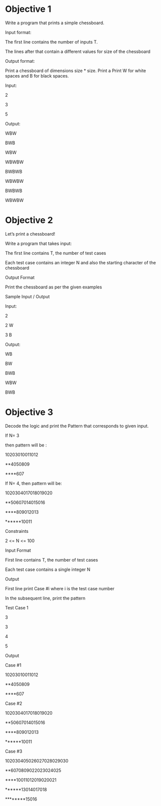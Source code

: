 # Objective 1

Write a program that prints a simple chessboard.

 

Input format:

 

The first line contains the number of inputs T.

The lines after that contain a different values for size of the chessboard

 

Output format:

 

Print a chessboard of dimensions size * size. Print a Print W for white spaces and B for black spaces.

 

Input:

 

2

3

5

 

Output:

 

WBW

BWB

WBW

WBWBW

BWBWB

WBWBW

BWBWB

WBWBW

# Objective 2

Let’s print a chessboard!

 

Write a program that takes input:

 

The first line contains T, the number of test cases

Each test case contains an integer N and also the starting character of the chessboard

 

Output Format

 

Print the chessboard as per the given examples

 

Sample Input / Output

 

Input:

 

2

2 W

3 B

 

Output:

 

WB

BW

BWB

WBW

BWB

# Objective 3

Decode the logic and print the Pattern that corresponds to given input.

 

If N= 3

 

then pattern will be :

 

10203010011012

**4050809

****607

 

If N= 4, then pattern will be:

 

1020304017018019020

**50607014015016

****809012013

******10011

 

Constraints

 

2 <= N <= 100

 

Input Format

 

First line contains T, the number of test cases

Each test case contains a single integer N

 

Output

 

First line print Case #i where i is the test case number

In the subsequent line, print the pattern

 

Test Case 1

 

3

3

4

5



Output

 

Case #1

10203010011012

**4050809

****607

Case #2

1020304017018019020

**50607014015016

****809012013

******10011

Case #3

102030405026027028029030

**6070809022023024025

****10011012019020021

******13014017018

********15016